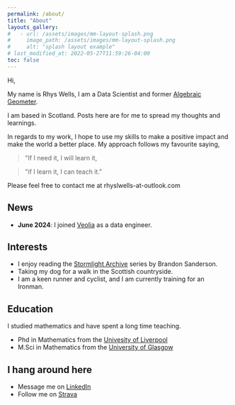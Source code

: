 ```yaml
---
permalink: /about/
title: "About"
layouts_gallery:
#   - url: /assets/images/mm-layout-splash.png
#     image_path: /assets/images/mm-layout-splash.png
#     alt: "splash layout example"
# last_modified_at: 2022-05-27T11:59:26-04:00
toc: false
---
```


Hi,

My name is Rhys Wells, I am a Data Scientist and former [Algebraic Geometer](/about/academic).

I am based in Scotland. Posts here are for me to spread my thoughts and learnings. 

In regards to my work, I hope to use my skills to make a positive impact and make the world a better place. My approach follows my favourite saying,

> "If I need it, I will learn it,

> "if I learn it, I can teach it."

Please feel free to contact me at rhyslwells-at-outlook.com

## News

- **June 2024**: I joined [Veolia](https://www.veolia.co.uk/) as a data engineer.

## Interests

- I enjoy reading the [Stormlight Archive](https://www.brandonsanderson.com/the-stormlight-archive-series/) series by Brandon Sanderson.
- Taking my dog for a walk in the Scottish countryside.
- I am a keen runner and cyclist, and I am currently training for an Ironman.

## Education

I studied mathematics and have spent a long time teaching.

* Phd in Mathematics from the [Univesity of Liverpool](https://www.liverpool.ac.uk/)
* M.Sci in Mathematics from the [University of Glasgow](https://www.gla.ac.uk/)


## I hang around here

* Message me on [LinkedIn](https://www.linkedin.com/in/rhyslwells/)
* Follow me on [Strava](https://www.strava.com/athletes/88158462)
